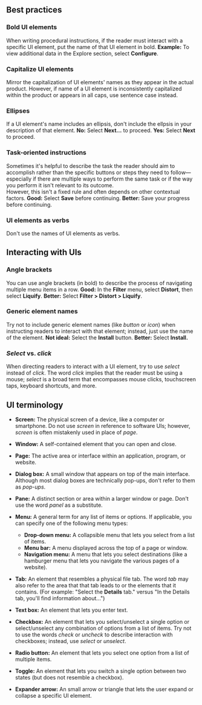 ## Best practices

### Bold UI elements<br>
When writing procedural instructions, if the reader must interact with a specific UI element, put the name of that UI element in bold. 
**Example:** To view additional data in the Explore section, select **Configure**. 

### Capitalize UI elements<br>
Mirror the capitalization of UI elements' names as they appear in the actual product. However, if name of a UI element is inconsistently capitalized within the product or appears in all caps, use sentence case instead.

### Ellipses<br>
If a UI element's name includes an ellipsis, don't include the ellpsis in your description of that element.
**No:** Select **Next...** to proceed.
**Yes:** Select **Next** to proceed.

### Task-oriented instructions<br>
Sometimes it's helpful to describe the task the reader should aim to accomplish rather than the specific buttons or steps they need to follow—especially if there are multiple ways to perform the same task or if the way you perform it isn't relevant to its outcome.<br>
However, this isn't a fixed rule and often depends on other contextual factors.
**Good:** Select **Save** before continuing.
**Better:** Save your progress before continuing.<br>

### UI elements as verbs
Don't use the names of UI elements as verbs.

## Interacting with UIs

### Angle brackets<br>
You can use angle brackets (in bold) to describe the process of navigating multiple menu items in a row.
**Good:** In the **Filter** menu, select **Distort**, then select **Liquify**.
**Better:** Select **Filter > Distort > Liquify**.

### Generic element names<br>
Try not to include generic element names (like *button* or *icon*) when instructing readers to interact with that element; instead, just use the name of the element.
**Not ideal:** Select the **Install** button.
**Better:** Select **Install.**

### *Select* vs. *click*<br>
When directing readers to interact with a UI element, try to use *select* instead of *click*. The word *click* implies that the reader must be using a mouse; *select* is a broad term that encompasses mouse clicks, touchscreen taps, keyboard shortcuts, and more.

## UI terminology 

* **Screen:** The physical screen of a device, like a computer or smartphone. Do not use *screen* in reference to software UIs; however, *screen* is often mistakenly used in place of *page*.

* **Window:** A self-contained element that you can open and close.

* **Page:** The active area or interface within an application, program, or website.

* **Dialog box:** A small window that appears on top of the main interface. Although most dialog boxes are technically pop-ups, don't refer to them as *pop-ups*.

* **Pane:** A distinct section or area within a larger window or page. Don't use the word *panel* as a substitute.

* **Menu:** A general term for any list of items or options. If applicable, you can specify one of the following menu types:
    * **Drop-down menu:** A collapsible menu that lets you select from a list of items.
    * **Menu bar:** A menu displayed across the top of a page or window.
    * **Navigation menu:** A menu that lets you select destinations (like a hamburger menu that lets you navigate the various pages of a website).

* **Tab:** An element that resembles a physical file tab. The word *tab* may also refer to the area that that tab leads to or the elements that it contains. (For example: "Select the **Details** tab." versus "In the Details tab, you'll find information about...")

* **Text box:** An element that lets you enter text.

* **Checkbox:** An element that lets you select/unselect a single option or select/unselect any combination of options from a list of items. Try not to use the words *check* or *uncheck* to describe interaction with checkboxes; instead, use *select* or *unselect*. 

* **Radio button:** An element that lets you select one option from a list of multiple items.

* **Toggle:** An element that lets you switch a single option between two states (but does not resemble a checkbox). 

* **Expander arrow:** An small arrow or triangle that lets the user expand or collapse a specific UI element. 
